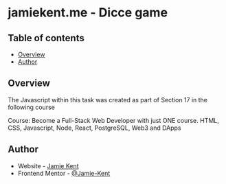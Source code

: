# jamiekent.me - Dicce game

## Table of contents

- [Overview](#overview)
- [Author](#author)


## Overview

The Javascript within this task was created as part of Section 17 in the following course

Course: Become a Full-Stack Web Developer with just ONE course. HTML, CSS, Javascript, Node, React, PostgreSQL, Web3 and DApps


## Author

- Website - [Jamie Kent](https://jamie-kent.github.io/)
- Frontend Mentor - [@Jamie-Kent](https://www.frontendmentor.io/profile/Jamie-Kent)
